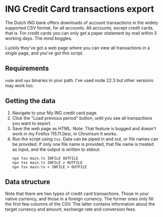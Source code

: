 # ING Credit Card transactions export

The Dutch ING bank offers downloads of account transactions in the widely supported CSV format, for all accounts. All accounts, except credit cards, that is. For credit cards you can only get a paper statement by mail within 5 working days. The mind boggles.

Luckily they've got a web page where you can view all transactions in a single page, and you've got this script.

## Requirements

`node` and `npx` binaries in your path. I've used node 22.3 but other versions may work too.

## Getting the data

1. Navigate to your My ING credit card page.
2. Click the "Load previous period" button, until you see all transactions you want to export.
3. Save the web page as HTML.
    Note: That feature is bugged and doesn't work in my Firefox 115.11.0esr, in Chromium it works.
4. Run the script using `tsx`. Data can be piped in and out, or file names can be provided. If only one file name is provided, that file name is treated as input, and the output is written to stdout:
    ```
    npx tsx main.ts INFILE OUTFILE
    npx tsx main.ts INFILE > OUTFILE
    npx tsx main.tx < INFILE > OUTFILE
    ```
## Data structure

Note that there are two types of credit card transactions. Those in your native currency, and those in a foreign currency. The former ones only fill the first few columns of the CSV. The latter contains information about the target currency and amount, exchange rate and conversion fees.
